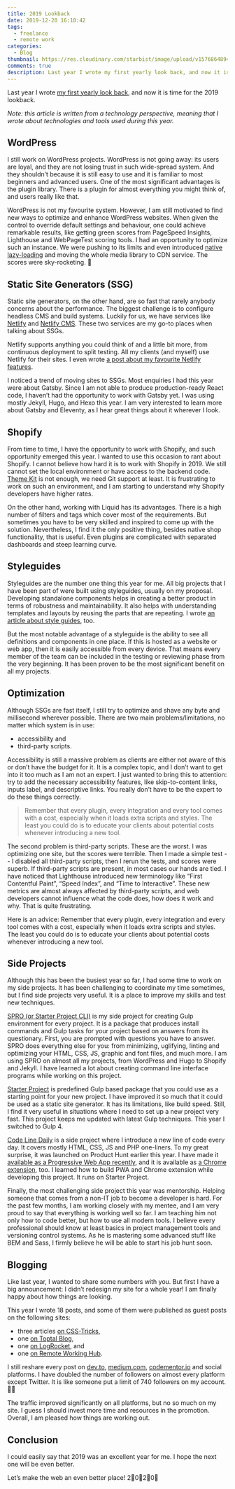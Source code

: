 ```yaml
---
title: 2019 Lookback
date: 2019-12-20 16:10:42
tags:
  - freelance
  - remote work
categories:
  - Blog
thumbnail: https://res.cloudinary.com/starbist/image/upload/v1576864894/2019-lookback-2x_qhjkuj.jpg
comments: true
description: Last year I wrote my first yearly look back, and now it is time for the 2019 lookback.
---
```


Last year I wrote [my first yearly look back], and now it is time for the 2019 lookback.

<!--more-->

_Note: this article is written from a technology perspective, meaning that I wrote about technologies and tools used during this year._

## WordPress

I still work on WordPress projects. WordPress is not going away: its users are loyal, and they are not losing trust in such wide-spread system. And they shouldn’t because it is still easy to use and it is familiar to most beginners and advanced users. One of the most significant advantages is the plugin library. There is a plugin for almost everything you might think of, and users really like that.

WordPress is not my favourite system. However, I am still motivated to find new ways to optimize and enhance WordPress websites. When given the control to override default settings and behaviour, one could achieve remarkable results, like getting green scores from PageSpeed Insights, Lighthouse and WebPageTest scoring tools. I had an opportunity to optimize such an instance. We were pushing to its limits and even introduced [native lazy-loading] and moving the whole media library to CDN service. The scores were sky-rocketing. 🚀

## Static Site Generators (SSG)

Static site generators, on the other hand, are so fast that rarely anybody concerns about the performance. The biggest challenge is to configure headless CMS and build systems. Luckily for us, we have services like [Netlify] and [Netlify CMS]. These two services are my go-to places when talking about SSGs.

Netlify supports anything you could think of and a little bit more, from continuous deployment to split testing. All my clients (and myself) use Netlify for their sites. I even wrote [a post about my favourite Netlify features].

I noticed a trend of moving sites to SSGs. Most enquiries I had this year were about Gatsby. Since I am not able to produce production-ready React code, I haven’t had the opportunity to work with Gatsby yet. I was using mostly Jekyll, Hugo, and Hexo this year. I am very interested to learn more about Gatsby and Eleventy, as I hear great things about it wherever I look.

## Shopify

From time to time, I have the opportunity to work with Shopify, and such opportunity emerged this year. I wanted to use this occasion to rant about Shopify. I cannot believe how hard it is to work with Shopify in 2019. We still cannot set the local environment or have access to the backend code. [Theme Kit] is not enough, we need Git support at least. It is frustrating to work on such an environment, and I am starting to understand why Shopify developers have higher rates.

On the other hand, working with Liquid has its advantages. There is a high number of filters and tags which cover most of the requirements. But sometimes you have to be very skilled and inspired to come up with the solution. Nevertheless, I find it the only positive thing, besides native shop functionality, that is useful. Even plugins are complicated with separated dashboards and steep learning curve.

## Styleguides

Styleguides are the number one thing this year for me. All big projects that I have been part of were built using styleguides, usually on my proposal. Developing standalone components helps in creating a better product in terms of robustness and maintainability. It also helps with understanding templates and layouts by reusing the parts that are repeating. I wrote [an article about style guides], too.

But the most notable advantage of a styleguide is the ability to see all definitions and components in one place. If this is hosted as a website or web app, then it is easily accessible from every device. That means every member of the team can be included in the testing or reviewing phase from the very beginning. It has been proven to be the most significant benefit on all my projects.

## Optimization

Although SSGs are fast itself, I still try to optimize and shave any byte and millisecond wherever possible. There are two main problems/limitations, no matter which system is in use:

- accessibility and
- third-party scripts.

Accessibility is still a massive problem as clients are either not aware of this or don’t have the budget for it. It is a complex topic, and I don’t want to get into it too much as I am not an expert. I just wanted to bring this to attention: try to add the necessary accessibility features, like skip-to-content links, inputs label, and descriptive links. You really don’t have to be the expert to do these things correctly.

> Remember that every plugin, every integration and every tool comes with a cost, especially when it loads extra scripts and styles. The least you could do is to educate your clients about potential costs whenever introducing a new tool.

The second problem is third-party scripts. These are the worst. I was optimizing one site, but the scores were terrible. Then I made a simple test -- I disabled all third-party scripts, then I rerun the tests, and scores were superb. If third-party scripts are present, in most cases our hands are tied. I have noticed that Lighthouse introduced new terminology like “First Contentful Paint”, “Speed Index”, and “Time to Interactive”. These new metrics are almost always affected by third-party scripts, and web developers cannot influence what the code does, how does it work and why. That is quite frustrating.

Here is an advice: Remember that every plugin, every integration and every tool comes with a cost, especially when it loads extra scripts and styles. The least you could do is to educate your clients about potential costs whenever introducing a new tool.

## Side Projects

Although this has been the busiest year so far, I had some time to work on my side projects. It has been challenging to coordinate my time sometimes, but I find side projects very useful. It is a place to improve my skills and test new techniques.

[SPRO (or Starter Project CLI)] is my side project for creating Gulp environment for every project. It is a package that produces install commands and Gulp tasks for your project based on answers from its questionary. First, you are prompted with questions you have to answer. SPRO does everything else for you: from minimizing, uglifying, linting and optimizing your HTML, CSS, JS, graphic and font files, and much more. I am using SPRO on almost all my projects, from WordPress and Hugo to Shopify and Jekyll. I have learned a lot about creating command line interface programs while working on this project.

[Starter Project] is predefined Gulp based package that you could use as a starting point for your new project. I have improved it so much that it could be used as a static site generator. It has its limitations, like build speed. Still, I find it very useful in situations where I need to set up a new project very fast. This project keeps me updated with latest Gulp techniques. This year I switched to Gulp 4.

[Code Line Daily] is a side project where I introduce a new line of code every day. It covers mostly HTML, CSS, JS and PHP one-liners. To my great surprise, it was launched on Product Hunt earlier this year. I have made it [available as a Progressive Web App recently], and it is available as [a Chrome extension], too. I learned how to build PWA and Chrome extension while developing this project. It runs on Starter Project.

Finally, the most challenging side project this year was mentorship. Helping someone that comes from a non-IT job to become a developer is hard. For the past few months, I am working closely with my mentee, and I am very proud to say that everything is working well so far. I am teaching him not only how to code better, but how to use all modern tools. I believe every professional should know at least basics in project management tools and versioning control systems. As he is mastering some advanced stuff like BEM and Sass, I firmly believe he will be able to start his job hunt soon.

## Blogging

Like last year, I wanted to share some numbers with you. But first I have a big announcement: I didn’t redesign my site for a whole year! I am finally happy about how things are looking.

This year I wrote 18 posts, and some of them were published as guest posts on the following sites:

- three articles [on CSS-Tricks],
- one [on Toptal Blog],
- one [on LogRocket], and
- one [on Remote Working Hub].

I still reshare every post on [dev.to], [medium.com], [codementor.io] and social platforms. I have doubled the number of followers on almost every platform except Twitter. It is like someone put a limit of 740 followers on my account. 🧙‍♂️

The traffic improved significantly on all platforms, but no so much on my site. I guess I should invest more time and resources in the promotion. Overall, I am pleased how things are working out.

## Conclusion

I could easily say that 2019 was an excellent year for me. I hope the next one will be even better.

Let’s make the web an even better place! 2⃣0⃣2⃣0⃣

[my first yearly look back]: /articles/2018-lookback/
[native lazy-loading]: https://web.dev/native-lazy-loading/
[Theme Kit]: https://shopify.github.io/themekit/
[Netlify]: https://netlify.com
[Netlify CMS]: https://www.netlifycms.org/
[a post about my favourite Netlify features]: /articles/my-favorite-netlify-features/
[an article about style guides]: /articles/5-things-to-consider-when-creating-your-css-style-guide/
[SPRO (or Starter Project CLI)]: https://starter.silvestar.codes/
[Starter Project]: https://starter.silvestar.codes/starter-project/
[Code Line Daily]: https://cld.silvestar.codes/
[available as a Progressive Web App recently]: /articles/how-i-built-my-second-progressive-web-app-pwa/
[a Chrome extension]: https://chrome.google.com/webstore/detail/code-line-daily/jfgojeolhopchbgfdgodicnaimmkbpbg
[on CSS-Tricks]: https://css-tricks.com/author/silvestar/
[on Toptal blog]: https://www.toptal.com/css/why-you-need-a-css-developer#trust-nothing-but-brilliant-freelancers
[on LogRocket]: https://blog.logrocket.com/5-things-to-consider-when-creating-your-css-style-guide-7b85fa70039d/
[on Remote Working Hub]: https://content.remote.tools/creating-modern-pixel-perfect-websites-while-freelancing-remotely/
[dev.to]: https://dev.to/starbist
[medium.com]: https://medium.com/@malimirkeccita
[codementor.io]: https://www.codementor.io/malimirkeccita
